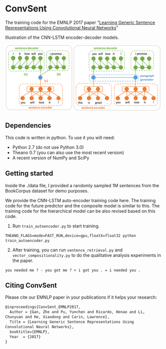 # ConvSent

The training code for the EMNLP 2017 paper “[Learning Generic Sentence Representations Using Convolutional Neural Networks](https://arxiv.org/pdf/1611.07897.pdf)”

Illustration of the CNN-LSTM encoder-decoder models.

<img src="figure1.png" width="800px">

## Dependencies

This code is written in python. To use it you will need:

* Python 2.7 (do not use Python 3.0)
* Theano 0.7 (you can also use the most recent version)
* A recent version of NumPy and SciPy 

## Getting started

Inside the ./data file, I provided a randomly sampled 1M sentences from the BookCorpus dataset for demo purposes. 

We provide the CNN-LSTM auto-encoder training code here. The training code for the future predictor and the composite model is similar to this. The training code for the hierarchical model can be also revised based on this code. 

1. Run `train_autoencoder.py` to start training. 
```
THEANO_FLAGS=mode=FAST_RUN,device=gpu,floatX=float32 python train_autoencoder.py 
```

2. After training, you can run `sentence_retrieval.py` and `vector_compositionality.py` to do the qualitative analysis experiments in the paper. 

```
you needed me ? - you got me ? + i got you . = i needed you .
```

## Citing ConvSent

Please cite our EMNLP paper in your publications if it helps your research:

    @inproceedings{ConvSent_EMNLP2017,
      Author = {Gan, Zhe and Pu, Yunchen and Ricardo, Henao and Li, Chunyuan and He, Xiaodong and Carin, Lawrence},
      Title = {Learning Generic Sentence Representations Using Convolutional Neural Networks},
      booktitle={EMNLP},
      Year  = {2017}
    }